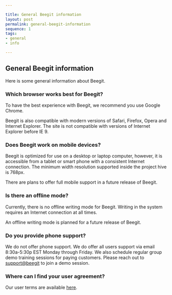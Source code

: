 ```yaml
---

title: General Beegit information
layout: post
permalink: general-beegit-information 
sequence: 1
tags:
- general
- info

---
```

## General Beegit information
Here is some general information about Beegit.

### Which browser works best for Beegit? 
To have the best experience with Beegit, we recommend you use Google Chrome. 

Beegit is also compatible with modern versions of Safari, Firefox, Opera and Internet Explorer. The site is not compatible with versions of Internet Explorer before IE 9. 

### Does Beegit work on mobile devices? 
Beegit is optimized for use on a desktop or laptop computer, however, it is accessible from a tablet or smart phone with a consistent Internet connection. The minimum width resolution supported inside the project hive is 768px.

There are plans to offer full mobile support in a future release of Beegit. 

### Is there an offline mode? 
Currently, there is no offline writing mode for Beegit. Writing in the system requires an Internet connection at all times. 

An offline writing mode is planned for a future release of Beegit. 

### Do you provide phone support? 
We do not offer phone support. We do offer all users support via email 8:30a-5:30p EST Monday through Friday. We also schedule regular group demo training sessions for paying customers. Please reach out to [support@beegit](mailto:support@beegit.com) to join a demo session. 

### Where can I find your user agreement?
Our user terms are available [here](https://beegit.com/userAgreement).
